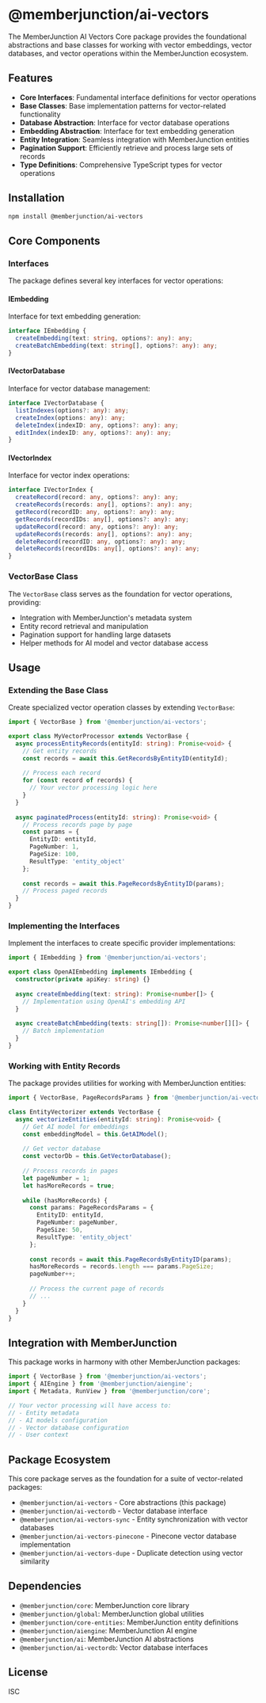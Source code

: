 # @memberjunction/ai-vectors

The MemberJunction AI Vectors Core package provides the foundational abstractions and base classes for working with vector embeddings, vector databases, and vector operations within the MemberJunction ecosystem.

## Features

- **Core Interfaces**: Fundamental interface definitions for vector operations
- **Base Classes**: Base implementation patterns for vector-related functionality
- **Database Abstraction**: Interface for vector database operations
- **Embedding Abstraction**: Interface for text embedding generation
- **Entity Integration**: Seamless integration with MemberJunction entities
- **Pagination Support**: Efficiently retrieve and process large sets of records
- **Type Definitions**: Comprehensive TypeScript types for vector operations

## Installation

```bash
npm install @memberjunction/ai-vectors
```

## Core Components

### Interfaces

The package defines several key interfaces for vector operations:

#### IEmbedding

Interface for text embedding generation:

```typescript
interface IEmbedding {
  createEmbedding(text: string, options?: any): any;
  createBatchEmbedding(text: string[], options?: any): any;
}
```

#### IVectorDatabase

Interface for vector database management:

```typescript
interface IVectorDatabase {
  listIndexes(options?: any): any;
  createIndex(options: any): any;
  deleteIndex(indexID: any, options?: any): any;
  editIndex(indexID: any, options?: any): any;
}
```

#### IVectorIndex

Interface for vector index operations:

```typescript
interface IVectorIndex {
  createRecord(record: any, options?: any): any;
  createRecords(records: any[], options?: any): any;
  getRecord(recordID: any, options?: any): any;
  getRecords(recordIDs: any[], options?: any): any;
  updateRecord(record: any, options?: any): any;
  updateRecords(records: any[], options?: any): any;
  deleteRecord(recordID: any, options?: any): any;
  deleteRecords(recordIDs: any[], options?: any): any;
}
```

### VectorBase Class

The `VectorBase` class serves as the foundation for vector operations, providing:

- Integration with MemberJunction's metadata system
- Entity record retrieval and manipulation
- Pagination support for handling large datasets
- Helper methods for AI model and vector database access

## Usage

### Extending the Base Class

Create specialized vector operation classes by extending `VectorBase`:

```typescript
import { VectorBase } from '@memberjunction/ai-vectors';

export class MyVectorProcessor extends VectorBase {
  async processEntityRecords(entityId: string): Promise<void> {
    // Get entity records
    const records = await this.GetRecordsByEntityID(entityId);
    
    // Process each record
    for (const record of records) {
      // Your vector processing logic here
    }
  }
  
  async paginatedProcess(entityId: string): Promise<void> {
    // Process records page by page
    const params = {
      EntityID: entityId,
      PageNumber: 1,
      PageSize: 100,
      ResultType: 'entity_object'
    };
    
    const records = await this.PageRecordsByEntityID(params);
    // Process paged records
  }
}
```

### Implementing the Interfaces

Implement the interfaces to create specific provider implementations:

```typescript
import { IEmbedding } from '@memberjunction/ai-vectors';

export class OpenAIEmbedding implements IEmbedding {
  constructor(private apiKey: string) {}
  
  async createEmbedding(text: string): Promise<number[]> {
    // Implementation using OpenAI's embedding API
  }
  
  async createBatchEmbedding(texts: string[]): Promise<number[][]> {
    // Batch implementation
  }
}
```

### Working with Entity Records

The package provides utilities for working with MemberJunction entities:

```typescript
import { VectorBase, PageRecordsParams } from '@memberjunction/ai-vectors';

class EntityVectorizer extends VectorBase {
  async vectorizeEntities(entityId: string): Promise<void> {
    // Get AI model for embeddings
    const embeddingModel = this.GetAIModel();
    
    // Get vector database
    const vectorDb = this.GetVectorDatabase();
    
    // Process records in pages
    let pageNumber = 1;
    let hasMoreRecords = true;
    
    while (hasMoreRecords) {
      const params: PageRecordsParams = {
        EntityID: entityId,
        PageNumber: pageNumber,
        PageSize: 50,
        ResultType: 'entity_object'
      };
      
      const records = await this.PageRecordsByEntityID(params);
      hasMoreRecords = records.length === params.PageSize;
      pageNumber++;
      
      // Process the current page of records
      // ...
    }
  }
}
```

## Integration with MemberJunction

This package works in harmony with other MemberJunction packages:

```typescript
import { VectorBase } from '@memberjunction/ai-vectors';
import { AIEngine } from '@memberjunction/aiengine';
import { Metadata, RunView } from '@memberjunction/core';

// Your vector processing will have access to:
// - Entity metadata
// - AI models configuration
// - Vector database configuration
// - User context
```

## Package Ecosystem

This core package serves as the foundation for a suite of vector-related packages:

- `@memberjunction/ai-vectors` - Core abstractions (this package)
- `@memberjunction/ai-vectordb` - Vector database interface
- `@memberjunction/ai-vectors-sync` - Entity synchronization with vector databases
- `@memberjunction/ai-vectors-pinecone` - Pinecone vector database implementation
- `@memberjunction/ai-vectors-dupe` - Duplicate detection using vector similarity

## Dependencies

- `@memberjunction/core`: MemberJunction core library
- `@memberjunction/global`: MemberJunction global utilities
- `@memberjunction/core-entities`: MemberJunction entity definitions
- `@memberjunction/aiengine`: MemberJunction AI engine
- `@memberjunction/ai`: MemberJunction AI abstractions
- `@memberjunction/ai-vectordb`: Vector database interfaces

## License

ISC
